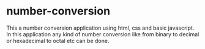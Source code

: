 # number-conversion
This a number conversion application using html, css and basic javascript.
In this application any kind of number conversion like from binary to decimal or hexadecimal to octal etc can be done.
